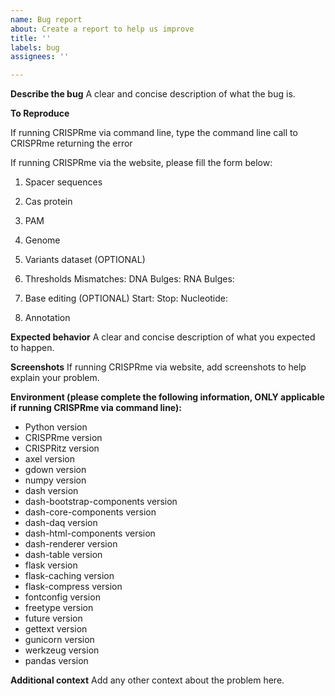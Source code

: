 ```yaml
---
name: Bug report
about: Create a report to help us improve
title: ''
labels: bug
assignees: ''

---
```


**Describe the bug**
A clear and concise description of what the bug is.

**To Reproduce**

If running CRISPRme via command line, type the command line call to CRISPRme returning the error

If running CRISPRme via the website, please fill the form below:
1. Spacer sequences

2. Cas protein

3. PAM

4. Genome

5. Variants dataset (OPTIONAL)

6. Thresholds 
Mismatches:
DNA Bulges:
RNA Bulges:

7. Base editing (OPTIONAL)
Start:
Stop:
Nucleotide:

8. Annotation

**Expected behavior**
A clear and concise description of what you expected to happen.

**Screenshots**
If running CRISPRme via website, add screenshots to help explain your problem.

**Environment (please complete the following information, ONLY applicable if running CRISPRme via command line):**
- Python version
- CRISPRme version
- CRISPRitz version
- axel version
- gdown version
- numpy version
- dash version
- dash-bootstrap-components version
- dash-core-components version
- dash-daq version
- dash-html-components version
- dash-renderer version
- dash-table version
- flask version
- flask-caching version
- flask-compress version
- fontconfig version
- freetype version
- future version
- gettext version
- gunicorn version
- werkzeug version
- pandas version

**Additional context**
Add any other context about the problem here.
